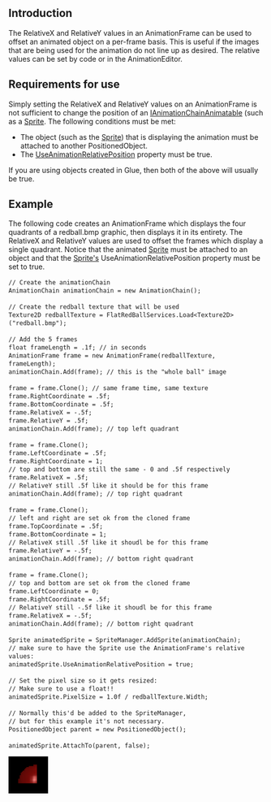 ## Introduction

The RelativeX and RelativeY values in an AnimationFrame can be used to offset an animated object on a per-frame basis. This is useful if the images that are being used for the animation do not line up as desired. The relative values can be set by code or in the AnimationEditor.

## Requirements for use

Simply setting the RelativeX and RelativeY values on an AnimationFrame is not sufficient to change the position of an [IAnimationChainAnimatable](/frb/docs/index.php?title=FlatRedBall.Graphics.Animation.IAnimationChainAnimatable.md "FlatRedBall.Graphics.Animation.IAnimationChainAnimatable") (such as a [Sprite](/frb/docs/index.php?title=FlatRedBall.Sprite.md "FlatRedBall.Sprite"). The following conditions must be met:

-   The object (such as the [Sprite](/frb/docs/index.php?title=FlatRedBall.Sprite.md "FlatRedBall.Sprite")) that is displaying the animation must be attached to another PositionedObject.
-   The [UseAnimationRelativePosition](/frb/docs/index.php?title=FlatRedBall.Graphics.Animation.IAnimationChainAnimatable.md.UseAnimationRelativePosition "FlatRedBall.Graphics.Animation.IAnimationChainAnimatable.UseAnimationRelativePosition") property must be true.

If you are using objects created in Glue, then both of the above will usually be true.

## Example

The following code creates an AnimationFrame which displays the four quadrants of a redball.bmp graphic, then displays it in its entirety. The RelativeX and RelativeY values are used to offset the frames which display a single quadrant. Notice that the animated [Sprite](/frb/docs/index.php?title=FlatRedBall.Sprite.md "FlatRedBall.Sprite") must be attached to an object and that the [Sprite's](/frb/docs/index.php?title=FlatRedBall.Sprite.md "FlatRedBall.Sprite") UseAnimationRelativePosition property must be set to true.

    // Create the animationChain
    AnimationChain animationChain = new AnimationChain();

    // Create the redball texture that will be used
    Texture2D redballTexture = FlatRedBallServices.Load<Texture2D>("redball.bmp");

    // Add the 5 frames
    float frameLength = .1f; // in seconds
    AnimationFrame frame = new AnimationFrame(redballTexture, frameLength);
    animationChain.Add(frame); // this is the "whole ball" image

    frame = frame.Clone(); // same frame time, same texture
    frame.RightCoordinate = .5f;
    frame.BottomCoordinate = .5f;
    frame.RelativeX = -.5f;
    frame.RelativeY = .5f;
    animationChain.Add(frame); // top left quadrant

    frame = frame.Clone();
    frame.LeftCoordinate = .5f;
    frame.RightCoordinate = 1;
    // top and bottom are still the same - 0 and .5f respectively
    frame.RelativeX = .5f;
    // RelativeY still .5f like it should be for this frame
    animationChain.Add(frame); // top right quadrant

    frame = frame.Clone();
    // left and right are set ok from the cloned frame
    frame.TopCoordinate = .5f;
    frame.BottomCoordinate = 1;
    // RelativeX still .5f like it shoudl be for this frame
    frame.RelativeY = -.5f;
    animationChain.Add(frame); // bottom right quadrant

    frame = frame.Clone();
    // top and bottom are set ok from the cloned frame
    frame.LeftCoordinate = 0;
    frame.RightCoordinate = .5f;
    // RelativeY still -.5f like it shoudl be for this frame
    frame.RelativeX = -.5f;
    animationChain.Add(frame); // bottom right quadrant

    Sprite animatedSprite = SpriteManager.AddSprite(animationChain);
    // make sure to have the Sprite use the AnimationFrame's relative values:
    animatedSprite.UseAnimationRelativePosition = true;

    // Set the pixel size so it gets resized:
    // Make sure to use a float!!
    animatedSprite.PixelSize = 1.0f / redballTexture.Width;

    // Normally this'd be added to the SpriteManager,
    // but for this example it's not necessary.
    PositionedObject parent = new PositionedObject();

    animatedSprite.AttachTo(parent, false);

![AnimatedSprite.png](/media/migrated_media-AnimatedSprite.png)
